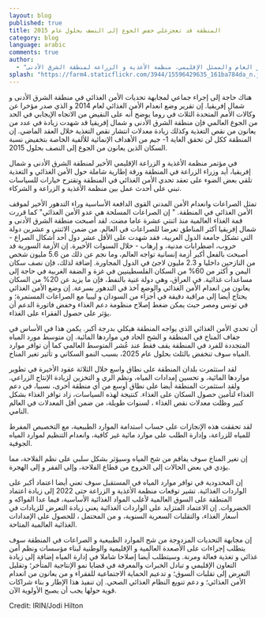 ```yaml
---
layout: blog
published: true
title: المنطقة قد تعجزعلي خفض الجوع إلى النصف بحلول عام 2015
category: blog
language: arabic
comments: true
author: 
  - "عبد السلام ولد أحمد - مساعد المدير العام والممثل الإقليمي، منظمة الأغذية و الزراعة لمنطقة الشرق الأدنى"
splash: "https://farm4.staticflickr.com/3944/15596429635_161ba784da_n.jpg"
---
```


هناك حاجة إلى إجراء جماعي لمجابهة تحديات الأمن الغذائي في منطقة الشرق الأدنى و شمال إفريقيا. إن تقرير وضع انعدام الأمن الغذائي لعام 2014 و الذي صدر مؤخرا عن وكالات الأمم المتحدة الثلاث في روما يوضح أنه على النقيض من الاتجاه الإيجابي في الحد من الجوع العالمي فإن منطقة الشرق الأدنى و شمال إفريقيا قد شهدت زيادة في عدد من يعانون من نقص التغذية وكذلك زيادة معدلات انتشار نقص التغذية خلال العقد الماضي. إن المنطقة ككل لن تحقق الغاية 1- جيم من الأهداف الإنمائية للألفية الخاصة بتخفيض نسبة السكان الذين يعانون من الجوع إلى النصف بحلول 2015. 
<!-- more --> 
في مؤتمر منظمة الأغذية و الزراعة الإقليمي الأخير لمنطقة الشرق الأدنى و شمال إفريقيا، أيد وزراء الزراعة في المنطقة ورقة إطارية شاملة حول الأمن الغذائي و التغذية تلقي بعض الضوء على تعقد تحدي الأمن الغذائي في المنطقة وتقترح خيارات للسياسات تبني على أحدث عمل بين منظمة الأغذية و الزراعة و الشركاء. 

تمثل الصراعات وانعدام الأمن المدني القوى الدافعة الأساسية وراء التدهور الأخير لموقف الأمن الغذائي في المنطقة.  " إن الصراعات المسلحة هي عدو الأمن الغذائي" كما قررت قمة الغذاء العالمية منذ اثنتي عشرة عاما مضت.  لقد أصبحت منطقة الشرق الأدنى و شمال إفريقيا أكثر المناطق تعرضا للصراعات في العالم. من ضمن الاثنتي و عشرين دولة التي تشكل جامعة الدول العربية، فقد شهدت على الأقل عشر دول أحد أشكال الصراع - حروب، اضطرابات مدنية، و إرهاب - خلال السنوات الأخيرة.  إن الأزمة السورية قد أصبحت بالفعل أكبر أزمة إنسانية تواجه العالم، وما نجم عن ذلك من 5.6 مليون شخص من النازحين داخليا  و 2.3  مليون لاجئ في الدول المجاورة.  إضافة لذلك، فإن نصف سكان اليمن و أكثر من 60% من السكان الفلسطينيين في غزة و الضفة الغربية في حاجة إلى مساعدات غذائية. في العراق،  وهي دولة غنية بالنفط، فإن ما يزيد عن 20% من السكان يعانون من انعدام الأمن الغذائي والوضع آخذ في التدهور بسرعة. إن وضع الأمن الغذائي يحتاج أيضا إلى مراقبة  دقيقة في أجزاء من السودان و ليبيا مع الصراعات المستمرة؛ و في تونس ومصر حيث يمكن ضغط  إصلاح منظومة دعم الغذاء وخفض فاتورة الدعم أن يؤثر على حصول الفقراء على الغذاء. 

أن تحدي الأمن الغذائي الذي يواجه المنطقة هيكلي بدرجة أكبر. يكمن هذا في الأساس في جفاف المناخ في المنطقة و الشح الحاد في مواردها المائية. إن متوسط مورد المياه المتجددة  للفرد في المنطقة يقف فقط عند عُشر المتوسط العالمي  كما أن توافر موارد المياه سوف تنخفض بالثلث بحلول عام 2025، بسبب النمو السكاني و تأثير تغير المناخ. 

لقد استثمرت بلدان المنطقة  على نطاق واسع خلال الثلاثة عقود الأخيرة  في تطوير مواردها المائية، و تحسين إمدادات المياه، ونظم الري و التخزين لزيادة الإنتاج الزراعي. ولقد استثمرت المنطقة أيضا على نطاق أوسع من أي منطقة أخرى، نسبيا، في دعم الغذاء لتأمين حصول السكان على الغذاء.  كنتيجة لهذه السياسات، زاد توافر الغذاء بشكل كبير وظلت معدلات نقص الغذاء ، لسنوات طويلة، من ضمن أقل المعدلات في العالم النامي.

لقد تحققت هذه الإنجازات على حساب استدامة الموارد الطبيعية، مع  التخصيص المفرط  للمياه للزراعة، وإدارة الطلب على موارد مائية غير كافية، وانعدام التنظيم لموارد المياه الجوفية. 

إن تغير المناخ سوف يفاقم من شح المياه وسيؤثر بشكل سلبي على نظم الفلاحة، مما يؤدي في بعض الحالات إلى الخروج من قطاع الفلاحة، وإلى الفقر و إلى الهجرة. 

إن المحدودية في توافر موارد المياه في المستقبل سوف تعني أيضا اعتماد أكبر على الواردات الغذائية.  تشير توقعات منظمة الأغذية و الزراعة حتى 2022 إلى زيادة اعتماد المنطقة على السوق العالمية لأغلب المواد الغذائية الأساسية، فيما عدا الفواكه و الخضروات. إن الاعتماد المتزايد على الواردات الغذائية يعني زيادة التعرض للزيادات في أسعار الغذاء، والتقلبات السعرية السنوية، و من   المحتمل ، للحصول على الإمدادات الغذائية العالمية المتاحة. 

إن مجابهة التحديات المزدوجة من شح الموارد الطبيعية و الصراعات في المنطقة سوف يتطلب إجراءات على الأصعدة العالمية       و الإقليمية والوطنية لبناء مؤسسات ونظم أمن غذائي و تغذية فعالة ومرنة. وسيتطلب أيضا إصلاحا شاملا في إدارة المياه إضافة إلى زيادة التعاون الإقليمي و تبادل الخبرات والمعرفة في قضايا نمو الإنتاجية المتأخر؛ وتقليل التعرض إلى تقلبات السوق؛ و تدعيم الحماية الاجتماعية للفقراء و من يعانون من انعدام الأمن الغذائي؛ و دعم تنويع النظام الغذائي الصحي. إن تنفيذ هذا الإطار و بناء شراكات قوية حولها يجب أن يصبح الأولوية الآن.  

Credit: IRIN/Jodi Hilton